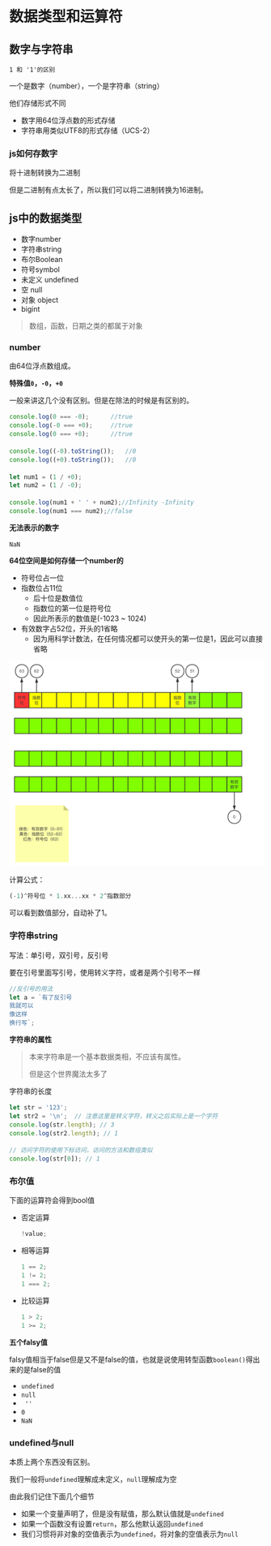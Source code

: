 # 数据类型和运算符

## 数字与字符串

```
1 和 '1'的区别
```

一个是数字（number），一个是字符串（string）

他们存储形式不同

* 数字用64位浮点数的形式存储
* 字符串用类似UTF8的形式存储（UCS-2）

### js如何存数字

将十进制转换为二进制

但是二进制有点太长了，所以我们可以将二进制转换为16进制。



## js中的数据类型

* 数字number
* 字符串string
* 布尔Boolean
* 符号symbol
* 未定义 undefined
* 空 null
* 对象 object
* bigint



> 数组，函数，日期之类的都属于对象



### number

由64位浮点数组成。

**特殊值`0`，`-0`，`+0`**

一般来讲这几个没有区别。但是在除法的时候是有区别的。

```js
console.log(0 === -0);      //true
console.log(-0 === +0);     //true
console.log(0 === +0);      //true

console.log((-0).toString());   //0
console.log((+0).toString());   //0

let num1 = (1 / +0);
let num2 = (1 / -0);

console.log(num1 + ' ' + num2);//Infinity -Infinity
console.log(num1 === num2);//false
```

**无法表示的数字**

`NaN`

**64位空间是如何存储一个number的**

* 符号位占一位
* 指数位占11位
  * 后十位是数值位
  * 指数位的第一位是符号位
  * 因此所表示的数值是(-1023 ~ 1024)
* 有效数字占52位，开头的1省略
  * 因为用科学计数法，在任何情况都可以使开头的第一位是1，因此可以直接省略

![64位浮点数空间](20_数据类型和运算符.assets/image-20201203103831681.png)

计算公式：

```js
(-1)^符号位 * 1.xx...xx * 2^指数部分
```

可以看到数值部分，自动补了1。



### 字符串string

写法：单引号，双引号，反引号

要在引号里面写引号，使用转义字符，或者是两个引号不一样

```js
//反引号的用法
let a = `有了反引号
我就可以
像这样
换行写`;
```





**字符串的属性**

> 本来字符串是一个基本数据类相，不应该有属性。
>
> 但是这个世界魔法太多了

字符串的长度

```js
let str = '123';
let str2 = '\n';  // 注意这里是转义字符，转义之后实际上是一个字符
console.log(str.length); // 3
console.log(str2.length); // 1

// 访问字符的使用下标访问，访问的方法和数组类似
console.log(str[0]); // 1
```



### 布尔值

下面的运算符会得到bool值

* 否定运算

  ```js
  !value;
  ```

* 相等运算

  ```js
  1 == 2;
  1 != 2;
  1 === 2;
  ```

* 比较运算

  ```js
  1 > 2;
  1 >= 2;
  ```



**五个falsy值**

falsy值相当于false但是又不是false的值，也就是说使用转型函数`boolean()`得出来的是false的值

* `undefined`
* `null`
* ` ''`
* `0`
* `NaN`



### undefined与null

本质上两个东西没有区别。

我们一般将`undefined`理解成未定义，`null`理解成为空

由此我们记住下面几个细节

* 如果一个变量声明了，但是没有赋值，那么默认值就是`undefined`
* 如果一个函数没有设置`return`，那么他默认返回`undefined`
* 我们习惯将非对象的空值表示为`undefined`，将对象的空值表示为`null`

 





